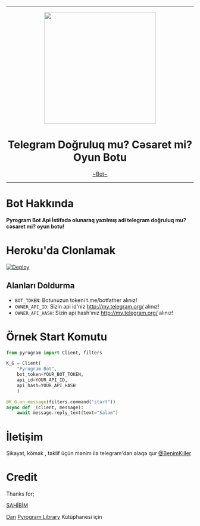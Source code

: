 
----

<div align="center">
  <img src="https://github.com/Raviveyis/dogrulukcesaret/raw/master/logo.png" width="300" height="300">
  <h1>Telegram Doğruluq mu? Cəsaret mi? Oyun Botu</h1>
</div>
<p align="center">
        <a href="https://telegram.dog/Vanessagame_bot">~Bot~</a>
</p>

----

# Bot Hakkında
**Pyrogram Bot Api İstifadə olunaraq yazılmış adi telegram doğruluq mu? cəsaret mi? oyun botu!**

# Heroku'da Clonlamak

[![Deploy](https://www.herokucdn.com/deploy/button.svg)](https://heroku.com/deploy?template=https://github.com/Raviveyis/dogrulukcesaret)

## Alanları Doldurma
* ``BOT_TOKEN``: Botunuzun tokeni t.me/botfather alınız!
* ``OWNER_API_ID``: Sizin api id'niz http://my.telegram.org/ alınız!
* ``OWNER_API_HASH``: Sizin api hash'ınız http://my.telegram.org/ alınız!


# Örnek Start Komutu
```python
from pyrogram import Client, filters

K_G = Client(
    "Pyrogram Bot",
    bot_token=YOUR_BOT_TOKEN,
    api_id=YOUR_API_ID,
    api_hash=YOUR_API_HASH
    )

@K_G.on_message(filters.command("start"))
async def _(client, message):
    await message.reply_text(text="Salam")
```

# İletişim
Şikayət, kömək , təklif üçün mənim ilə telegram'dan əlaqə qur [@BenimKiller](https://t.me/lovelesslifee)


# Credit
Thanks for;

[SAHİBİM](https://github.RaviVeyis)

[Dan](https://telegram.dog/haskell) [Pyrogram Library](https://github.com/pyrogram/pyrogram) Kütüphanesi için
